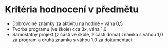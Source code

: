 # Kritéria hodnocení v předmětu

- Dobrovolné známky za aktivitu na hodině – váha 0,5
- Tvorba programu (ve škole) cca 3x, váha 1,0
- Samostatný projekt (z části ve škole, z části doma) známka s váhou 1,0 za program a druhá známka s váhou 1,0 za dokumentaci

